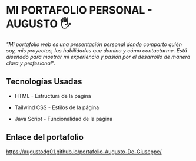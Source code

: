 # MI PORTAFOLIO PERSONAL - AUGUSTO :raised_hand_with_fingers_splayed:

_"Mi portafolio web es una presentación personal donde comparto quién soy, mis proyectos, las habilidades que domino y cómo contactarme. Está diseñado para mostrar mi experiencia y pasión por el desarrollo de manera clara y profesional"._


## Tecnologías Usadas 
- HTML - Estructura de la página 
* Tailwind CSS - Estilos de la página
+ Java Script - Funcionalidad de la página

## Enlace del portafolio
https://augustodg01.github.io/portafolio-Augusto-De-Giuseppe/

